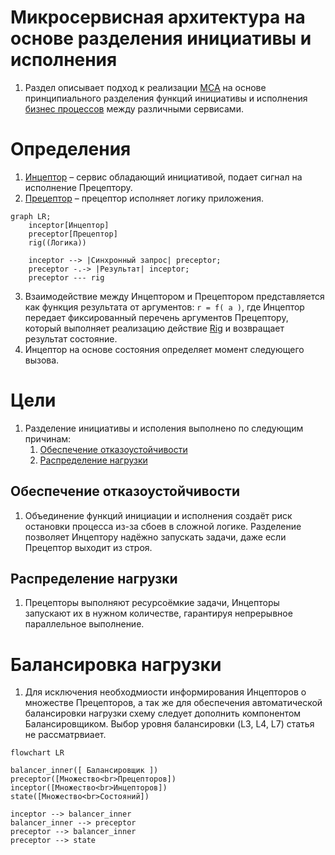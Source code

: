 # Микросервисная архитектура на основе разделения инициативы и исполнения

1. Раздел описывает подход к реализации [МСА](./glossary/МСА.md) на основе 
принципиального разделения функций инициативы и исполнения [бизнес 
процессов](./glossary/Бизнеспроцесс.md) между различными сервисами.

# Определения

1. [Инцептор](./glossary/Инцептор.md) – сервис обладающий инициативой, подает сигнал на 
исполнение Прецептору.
0. [Прецептор](./glossary/Прецептор.md) – прецептор исполняет логику приложения.

```mermaid
graph LR;
    inceptor[Инцептор]
    preceptor[Прецептор]
    rig((Логика))

    inceptor --> |Синхронный запрос| preceptor;
    preceptor -.-> |Результат| inceptor;
    preceptor --- rig
```

3. Взаимодействие между Инцептором и Прецептором представляется как функция 
результата от аргументов: ```r = f( a )```, где Инцептор передает фиксированный 
перечень аргументов Прецептору, который выполняет реализацию действие 
[Rig](./glossary/Rig.md) и возвращает результат состояние.
4. Инцептор на основе состояния определяет момент следующего вызова.

# Цели

1. Разделение инициативы и исполения выполнено по следующим причинам:
    1. [Обеспечение отказоустойчивости](#Обеспечение-отказоустойчивости)
    2. [Распределение нагрузки](#Распределение-нагрузки)

## Обеспечение отказоустойчивости

1. Объединение функций инициации и исполнения создаёт риск остановки процесса 
из-за сбоев в сложной логике. Разделение позволяет Инцептору надёжно запускать 
задачи, даже если Прецептор выходит из строя.

## Распределение нагрузки 

1. Прецепторы выполняют ресурсоёмкие задачи, Инцепторы запускают их в нужном 
количестве, гарантируя непрерывное параллельное выполнение.

# Балансировка нагрузки

1. Для исключения необходмиости информирования Инцепторов о множестве 
Прецепторов, а так же для обеспечения автоматической балансировки нагрузки схему 
следует дополнить компонентом Балансировщиком. Выбор уровня балансировки (L3, 
L4, L7) статья не рассматрвиает.


```mermaid
flowchart LR

balancer_inner([ Балансировщик ])
preceptor([Множество<br>Прецепторов])
inceptor([Множество<br>Инцепторов])
state([Множество<br>Состояний])

inceptor --> balancer_inner
balancer_inner --> preceptor
preceptor --> balancer_inner
preceptor --> state
```
